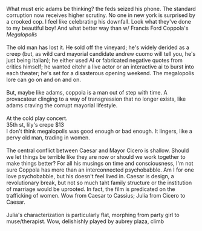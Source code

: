 What must eric adams be thinking? the feds seized his phone. The standard corruption now receives higher scrutiny. No one in new york is surprised by a crooked cop. I feel like celebrating his downfall. Look what they've done to my beautiful boy! And what better way than w/ Francis Ford Coppola's <i>Megalopolis</i><br>
<br>
The old man has lost it. He sold off the vineyard; he's widely derided as a creep (but, as wild card mayorial candidate andrew cuomo will tell you, he's just being italian); he either used AI or fabricated negative quotes from critics himself; he wanted eitehr a live actor or an interactive ai to burst into each theater; he's set for a disasterous opening weekend. The megalopolis lore can go on and on and on. <br>
<br>
But, maybe like adams, coppola is a man out of step with time. A provacateur clinging to a way of transgression that no longer exists, like adams craving the corrupt mayorial lifestyle. <br>
<br> 
At the cold play concert. <br> 
35th st, lily's crepe $13<br>
I don't think megalopolis was good enough or bad enough. It lingers, like a pervy old man, trading in women. <br>
<br>
The central conflict between Caesar and Mayor Cicero is shallow. Should we let things be terrible like they are now or should we work together to make things better? For all his musings on time and consciousness, I'm not sure Coppola has more than an interconnected psychobabble. Am I for one love psychobabble, but his doesn't feel lived in. Caesar is design, a revolutionary break, but not so much taht family structure or the institution of marriage would be uprooted. In fact, the film is predicated on the trafficking of women. Wow from Caesar to Cassius; Julia from Cicero to Caesar. <br>
<br>
Julia's characterization is particularly flat, morphing from party girl to muse/therapist. Wow, delishishly played by aubrey plaza, climb
